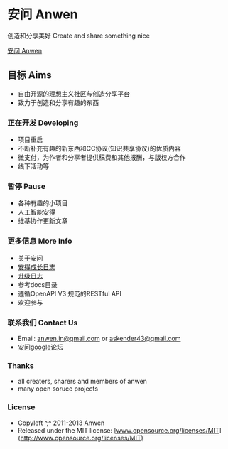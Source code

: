 安问 Anwen
========
创造和分享美好 Create and share something nice

[安问 Anwen](http://anwensf.com/)

## 目标 Aims
- 自由开源的理想主义社区与创造分享平台
- 致力于创造和分享有趣的东西

### 正在开发 Developing
- 项目重启
- 不断补充有趣的新东西和CC协议(知识共享协议)的优质内容
- 微支付，为作者和分享者提供稿费和其他报酬，与版权方合作
- 线下活动等

### 暂停 Pause
- 各种有趣的小项目
- 人工智能[安得](http://ande.anwensf.com/)
- 维基协作更新文章

### 更多信息 More Info
- [关于安问](http://anwensf.com/about)
- [安得成长日志](http://anwensf.com/ande-growup-log)
- [升级日志](http://anwensf.com/changelog )
- 参考docs目录
- 遵循OpenAPI V3 规范的RESTful API
- 欢迎参与

### 联系我们 Contact Us
- Email: anwen.in@gmail.com or askender43@gmail.com
- [安问google论坛](https://groups.google.com/d/forum/our-anwen )

### Thanks
- all creaters, sharers and members of anwen
- many open soruce projects


### License
* Copyleft ^,^ 2011-2013 Anwen
* Released under the MIT license:
  [www.opensource.org/licenses/MIT](http://www.opensource.org/licenses/MIT)
